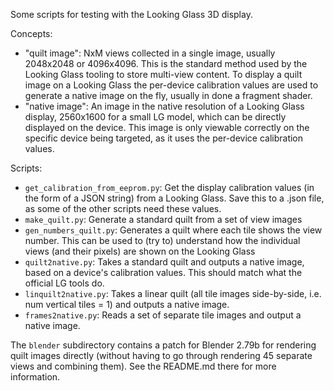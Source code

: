 Some scripts for testing with the Looking Glass 3D display.

Concepts:

- "quilt image": NxM views collected in a single image, usually
  2048x2048 or 4096x4096. This is the standard method used by the
  Looking Glass tooling to store multi-view content. To display a
  quilt image on a Looking Glass the per-device calibration values
  are used to generate a native image on the fly, usually in done a fragment shader.
- "native image": An image in the native resolution of a Looking Glass
  display, 2560x1600 for a small LG model, which can be directly
  displayed on the device. This image is only viewable correctly on
  the specific device being targeted, as it uses the per-device calibration values.

Scripts:

- `get_calibration_from_eeprom.py`: Get the display calibration values
  (in the form of a JSON string) from a Looking Glass. Save this to
  a .json file, as some of the other scripts need these values.
- `make_quilt.py`: Generate a standard quilt from a set of view images
- `gen_numbers_quilt.py`: Generates a quilt where each tile shows the
  view number. This can be used to (try to) understand how the
  individual views (and their pixels) are shown on the Looking Glass
- `quilt2native.py`: Takes a standard quilt and outputs a native image,
  based on a device's calibration values. This should match what the
  official LG tools do.
- `linquilt2native.py`: Takes a linear quilt (all tile images
  side-by-side, i.e. num vertical tiles = 1) and outputs a native image.
- `frames2native.py`: Reads a set of separate tile images and output
  a native image.

The `blender` subdirectory contains a patch for Blender 2.79b
for rendering quilt images directly (without having to go through
rendering 45 separate views and combining them). See the README.md there for more information.
